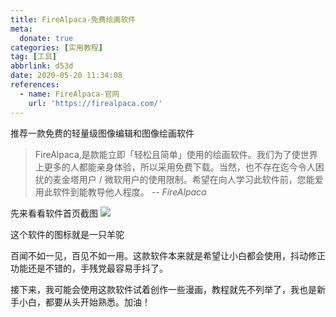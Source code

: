 ```yaml
---
title: FireAlpaca-免费绘画软件
meta:
  donate: true
categories: [实用教程]
tag: [工具]
abbrlink: d53d
date: 2020-05-20 11:34:08
references:
  - name: FireAlpaca-官网
    url: 'https://firealpaca.com/'
---
```


推荐一款免费的轻量级图像编辑和图像绘画软件

<!-- more -->

> FireAlpaca,是款能立即「轻松且简单」使用的绘画软件。我们为了使世界上更多的人都能亲身体验，所以采用免费下载。当然，也不存在迄今令人困扰的麦金塔用户 / 微软用户的使用限制。希望在向人学习此软件前，您能爱用此软件到能教导他人程度。
_-- FireAlpaca_

先来看看软件首页截图
![](https://cdn.jsdelivr.net/gh/cocosongying/cdn-assets/blog/d53d/01.png)

这个软件的图标就是一只羊驼

百闻不如一见，百见不如一用。这款软件本来就是希望让小白都会使用，抖动修正功能还是不错的，手残党最容易手抖了。

接下来，我可能会使用这款软件试着创作一些漫画，教程就先不列举了，我也是新手小白，都要从头开始熟悉。加油！
